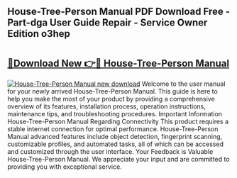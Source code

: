 ## House-Tree-Person Manual PDF Download Free - Part-dga User Guide Repair - Service Owner Edition o3hep

# <h2><a href="http://cf16219.oget.top/?id=House-Tree-Person+Manual">🔗Download New 👉🔴 House-Tree-Person Manual</a></h2>

[![House-Tree-Person Manual new download](https://i.imgur.com/5g1atiW.png)](http://cf16219.oget.top/?id=House-Tree-Person+Manual)
Welcome to the user manual for your newly arrived House-Tree-Person Manual. This guide is here to help you make the most of your product by providing a comprehensive overview of its features, installation process, operation instructions, maintenance tips, and troubleshooting procedures. Important Information House-Tree-Person Manual Regarding Connectivity This product requires a stable internet connection for optimal performance. House-Tree-Person Manual advanced features include object detection, fingerprint scanning, customizable profiles, and automated tasks, all of which can be accessed and customized through the user interface. Your Feedback is Valuable House-Tree-Person Manual. We appreciate your input and are committed to providing you with exceptional service.
